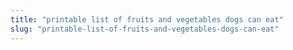 ```yaml
---
title: "printable list of fruits and vegetables dogs can eat"
slug: "printable-list-of-fruits-and-vegetables-dogs-can-eat"
---
```


